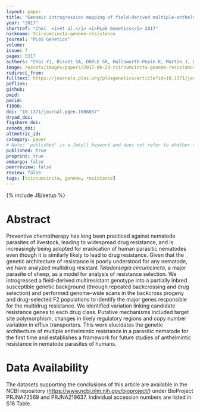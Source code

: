 ```yaml
---
layout: paper
title: "Genomic introgression mapping of field-derived multiple-anthelmintic resistance in <i>Teladorsagia circumcincta</i>"
year: "2017"
shortref: "Choi  <i>et al.</i> <i>PLoS Genetics</i> 2017"
nickname: tcircumcincta-genome-resistance
journal: "PLoS Genetics"
volume: 
issue: 7
pages: 5317
authors: "Choi YJ, Bisset SA, DOYLE SR, Hallsworth-Pepin K, Martin J, Grant WN, Mitreva M"
image: /assets/images/papers/2017-06-23-tcircumcincta-genome-resistance.png
redirect_from: 
fulltext: https://journals.plos.org/plosgenetics/article?id=10.1371/journal.pgen.1006857
pdflink: 
github: 
pmid: 
pmcid: 
f1000: 
doi: "10.1371/journal.pgen.1006857"
dryad_doi:
figshare_doi: 
zenodo_doi: 
altmetric_id: 
category: paper
# Note: 'published' is a Jekyll keyword and does not refer to whether the paper is published, but rather to whether this Markdown should be part of the rendered site.
published: true
preprint: true
embargo: false	
peerreview: false
review: false
tags: [tcircumcincta, genome, resistance]
---
```

{% include JB/setup %}

# Abstract 

Preventive chemotherapy has long been practiced against nematode parasites of livestock, leading to widespread drug resistance, and is increasingly being adopted for eradication of human parasitic nematodes even though it is similarly likely to lead to drug resistance. Given that the genetic architecture of resistance is poorly understood for any nematode, we have analyzed multidrug resistant *Teladorsagia circumcincta*, a major parasite of sheep, as a model for analysis of resistance selection. We introgressed a field-derived multiresistant genotype into a partially inbred susceptible genetic background (through repeated backcrossing and drug selection) and performed genome-wide scans in the backcross progeny and drug-selected F2 populations to identify the major genes responsible for the multidrug resistance. We identified variation linking candidate resistance genes to each drug class. Putative mechanisms included target site polymorphism, changes in likely regulatory regions and copy number variation in efflux transporters. This work elucidates the genetic architecture of multiple anthelmintic resistance in a parasitic nematode for the first time and establishes a framework for future studies of anthelmintic resistance in nematode parasites of humans.

# Data Availability

The datasets supporting the conclusions of this article are available in the NCBI repository (https://www.ncbi.nlm.nih.gov/bioproject/) under BioProject PRJNA72569 and PRJNA219637. Individual accession numbers are listed in S16 Table.



